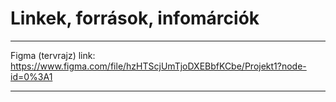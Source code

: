 # Linkek, források, infomárciók

---

Figma (tervrajz) link: https://www.figma.com/file/hzHTScjUmTjoDXEBbfKCbe/Projekt1?node-id=0%3A1

---
